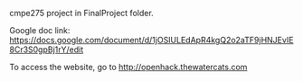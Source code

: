 cmpe275 project in FinalProject folder.

Google doc link: https://docs.google.com/document/d/1jOSIULEdApR4kgQ2o2aTF9jHNJEvIE8Cr3S0gpBj1rY/edit

To access the website, go to http://openhack.thewatercats.com

